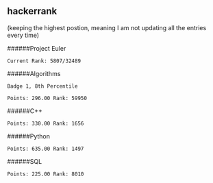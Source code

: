 ## hackerrank 
(keeping the highest postion, meaning I am not updating all the entries every time)

######Project Euler

	Current Rank: 5807/32489
	
######Algorithms

	Badge 1, 8th Percentile
	
	Points: 296.00 Rank: 59950
	
######C++

	Points: 330.00 Rank: 1656
	
######Python

	Points: 635.00 Rank: 1497

######SQL

	Points: 225.00 Rank: 8010
